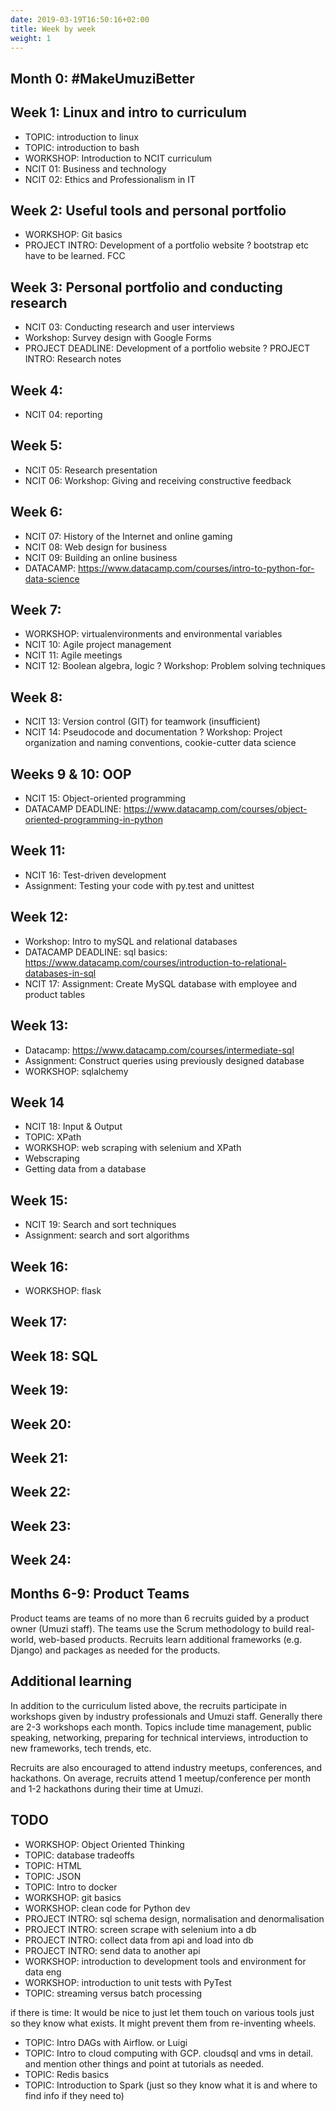 ```yaml
---
date: 2019-03-19T16:50:16+02:00
title: Week by week
weight: 1
---
```


## Month 0: #MakeUmuziBetter


## Week 1: Linux and intro to curriculum

- TOPIC: introduction to linux
- TOPIC: introduction to bash
- WORKSHOP: Introduction to NCIT curriculum
- NCIT 01: Business and technology
- NCIT 02: Ethics and Professionalism in IT

## Week 2: Useful tools and personal portfolio

- WORKSHOP: Git basics
- PROJECT INTRO: Development of a portfolio website
  ? bootstrap etc have to be learned. FCC

## Week 3: Personal portfolio and conducting research

- NCIT 03: Conducting research and user interviews
- Workshop: Survey design with Google Forms
- PROJECT DEADLINE: Development of a portfolio website
  ? PROJECT INTRO: Research notes

## Week 4:

- NCIT 04: reporting

## Week 5:

- NCIT 05: Research presentation
- NCIT 06: Workshop: Giving and receiving constructive feedback

## Week 6:

- NCIT 07: History of the Internet and online gaming
- NCIT 08: Web design for business
- NCIT 09: Building an online business
- DATACAMP: https://www.datacamp.com/courses/intro-to-python-for-data-science

## Week 7:

- WORKSHOP: virtualenvironments and environmental variables
- NCIT 10: Agile project management
- NCIT 11: Agile meetings
- NCIT 12: Boolean algebra, logic
  ? Workshop: Problem solving techniques

## Week 8:

- NCIT 13: Version control (GIT) for teamwork (insufficient)
- NCIT 14: Pseudocode and documentation
  ? Workshop: Project organization and naming conventions, cookie-cutter data science

## Weeks 9 & 10: OOP

- NCIT 15: Object-oriented programming
- DATACAMP DEADLINE: https://www.datacamp.com/courses/object-oriented-programming-in-python

## Week 11:

- NCIT 16: Test-driven development
- Assignment: Testing your code with py.test and unittest


## Week 12:

- Workshop: Intro to mySQL and relational databases
- DATACAMP DEADLINE: sql basics: https://www.datacamp.com/courses/introduction-to-relational-databases-in-sql
- NCIT 17: Assignment: Create MySQL database with employee and product tables

## Week 13:

- Datacamp: https://www.datacamp.com/courses/intermediate-sql
- Assignment: Construct queries using previously designed database
- WORKSHOP: sqlalchemy

## Week 14

- NCIT 18: Input & Output
- TOPIC: XPath
- WORKSHOP: web scraping with selenium and XPath
- Webscraping
- Getting data from a database

## Week 15:

- NCIT 19: Search and sort techniques
- Assignment: search and sort algorithms

## Week 16:

- WORKSHOP: flask


## Week 17:

## Week 18: SQL


## Week 19:


## Week 20: 

## Week 21:

## Week 22:

## Week 23:

## Week 24:

## Months 6-9: Product Teams



Product teams are teams of no more than 6 recruits guided by a product owner (Umuzi staff). The teams use the Scrum methodology to build real-world, web-based products. Recruits learn additional frameworks (e.g. Django) and packages as needed for the products.

## Additional learning

In addition to the curriculum listed above, the recruits participate in workshops given by industry professionals and Umuzi staff. Generally there are 2-3 workshops each month. Topics include time management, public speaking, networking, preparing for technical interviews, introduction to new frameworks, tech trends, etc.

Recruits are also encouraged to attend industry meetups, conferences, and hackathons. On average, recruits attend 1 meetup/conference per month and 1-2 hackathons during their time at Umuzi.


## TODO

- WORKSHOP: Object Oriented Thinking
- TOPIC: database tradeoffs
- TOPIC: HTML
- TOPIC: JSON
- TOPIC: Intro to docker
- WORKSHOP: git basics
- WORKSHOP: clean code for Python dev
- PROJECT INTRO: sql schema design, normalisation and denormalisation
- PROJECT INTRO: screen scrape with selenium into a db
- PROJECT INTRO: collect data from api and load into db
- PROJECT INTRO: send data to another api
- WORKSHOP: introduction to development tools and environment for data eng
- WORKSHOP: introduction to unit tests with PyTest
- TOPIC: streaming versus batch processing

if there is time:
It would be nice to just let them touch on various tools just so they know what exists. It might prevent them from re-inventing wheels.

- TOPIC: Intro DAGs with Airflow. or Luigi
- TOPIC: Intro to cloud computing with GCP. cloudsql and vms in detail. and mention other things and point at tutorials as needed.
- TOPIC: Redis basics
- TOPIC: Introduction to Spark (just so they know what it is and where to find info if they need to)

